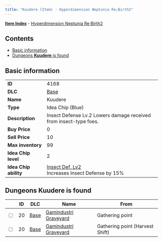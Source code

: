 ```yaml
---
title: "Kuudere (Item) - Hyperdimension Neptunia Re;Birth2"
---
```


[**Item Index**](/neptunia/rb2/item/index.html) - [Hyperdimension Neptunia Re;Birth2](/neptunia/rb2)

## Contents

- [Basic information](#basic-information)
- [Dungeons **Kuudere** is found](#dungeons-kuudere-is-found)

## Basic information

|   |   |
| -- | -- |
| **ID** | 4168 |
| **DLC** | [Base](/neptunia/rb2/dlc/0-base.html) |
| **Name** | Kuudere |
| **Type** | Idea Chip (Blue) |
| **Description** | Insect Defense Lv.2 Lowers damage received from insect-type foes. |
| **Buy Price** | 0 |
| **Sell Price** | 10 |
| **Max inventory** | 99 |
| **Idea Chip level** | 2 |
| **Idea Chip ability** | [Insect Def. Lv2](/neptunia/rb2/ability/0-9567-insect-def-lv2.html)<br />Increases Insect Defense by 15% |

## Dungeons **Kuudere** is found

|    | ID | DLC | Name | From |
| -- | -- | --- | ---- | ---- |
| <input type="checkbox" id="rb2-dungeon-0-20" class="trackbox" /> | 20 | [Base](/neptunia/rb2/dlc/0-base.html) | [Gamindustri Graveyard](/neptunia/rb2/dungeon/0-20-gamindustri-graveyard.html) | Gathering point |
| <input type="checkbox" id="rb2-dungeon-0-20" class="trackbox" /> | 20 | [Base](/neptunia/rb2/dlc/0-base.html) | [Gamindustri Graveyard](/neptunia/rb2/dungeon/0-20-gamindustri-graveyard.html) | Gathering point (Harvest Shift) |